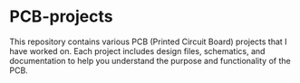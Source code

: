 # PCB-projects

This repository contains various PCB (Printed Circuit Board) projects that I have worked on. Each project includes design files, schematics, and documentation to help you understand the purpose and functionality of the PCB.